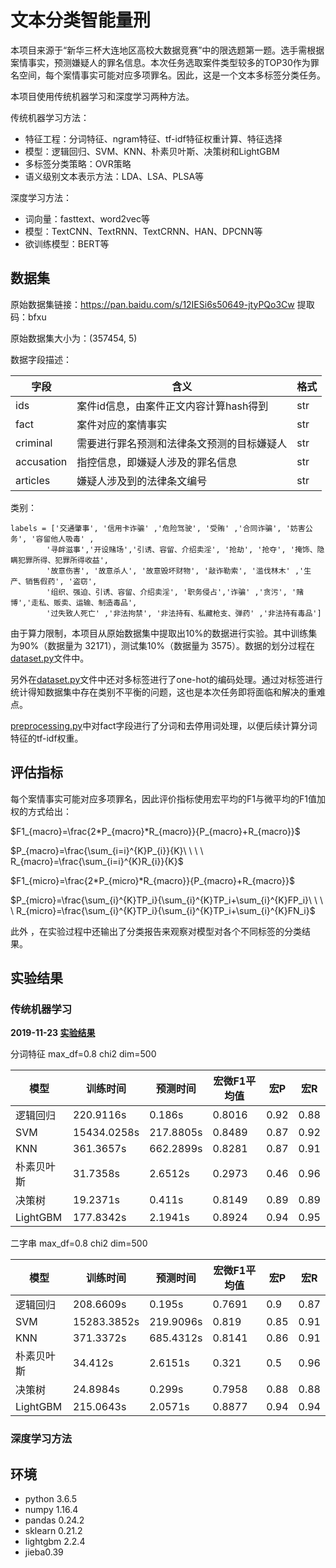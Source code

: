 # 文本分类智能量刑

本项目来源于“新华三杯大连地区高校大数据竞赛”中的限选题第一题。选手需根据案情事实，预测嫌疑人的罪名信息。本次任务选取案件类型较多的TOP30作为罪名空间，每个案情事实可能对应多项罪名。因此，这是一个文本多标签分类任务。

本项目使用传统机器学习和深度学习两种方法。

传统机器学习方法：

- 特征工程：分词特征、ngram特征、tf-idf特征权重计算、特征选择
- 模型：逻辑回归、SVM、KNN、朴素贝叶斯、决策树和LightGBM
- 多标签分类策略：OVR策略
- 语义级别文本表示方法：LDA、LSA、PLSA等

深度学习方法：

- 词向量：fasttext、word2vec等
- 模型：TextCNN、TextRNN、TextCRNN、HAN、DPCNN等
- 欲训练模型：BERT等

## 数据集

原始数据集链接：https://pan.baidu.com/s/12IESi6s50649-jtyPQo3Cw 提取码：bfxu 
	
原始数据集大小为：(357454, 5)

数据字段描述：

字段|	含义|	格式
---|---|---
ids|	案件id信息，由案件正文内容计算hash得到|str
fact|案件对应的案情事实|	str
criminal|需要进行罪名预测和法律条文预测的目标嫌疑人|str
accusation|指控信息，即嫌疑人涉及的罪名信息|str
articles|嫌疑人涉及到的法律条文编号|	str

类别：

	labels = ['交通肇事', '信用卡诈骗' ,'危险驾驶', '受贿' ,'合同诈骗', '妨害公务', '容留他人吸毒' ,
			'寻衅滋事','开设赌场','引诱、容留、介绍卖淫', '抢劫', '抢夺', '掩饰、隐瞒犯罪所得、犯罪所得收益', 
			'故意伤害', '故意杀人', '故意毁坏财物', '敲诈勒索', '滥伐林木' ,'生产、销售假药', '盗窃', 
			'组织、强迫、引诱、容留、介绍卖淫', '职务侵占','诈骗' ,'贪污', '赌博','走私、贩卖、运输、制造毒品',
			'过失致人死亡' ,'非法拘禁', '非法持有、私藏枪支、弹药' ,'非法持有毒品']

由于算力限制，本项目从原始数据集中提取出10%的数据进行实验。其中训练集为90%（数据量为 32171），测试集10%（数据量为 3575）。数据的划分过程在[dataset.py](code/dataset.py)文件中。

另外在[dataset.py](code/dataset.py)文件中还对多标签进行了one-hot的编码处理。通过对标签进行统计得知数据集中存在类别不平衡的问题，这也是本次任务即将面临和解决的重难点。

[preprocessing.py](code/preprocessing.py)中对fact字段进行了分词和去停用词处理，以便后续计算分词特征的tf-idf权重。

## 评估指标

每个案情事实可能对应多项罪名，因此评价指标使用宏平均的F1与微平均的F1值加权的方式给出：

$F1_{macro}=\frac{2*P_{macro}*R_{macro}}{P_{macro}+R_{macro}}$

$P_{macro}=\frac{\sum_{i=i}^{K}P_{i}}{K}\ \ \ \ R_{macro}=\frac{\sum_{i=i}^{K}R_{i}}{K}$

$F1_{micro}=\frac{2*P_{micro}*R_{macro}}{P_{macro}+R_{macro}}$

$P_{micro}=\frac{\sum_{i}^{K}TP_i}{\sum_{i}^{K}TP_i+\sum_{i}^{K}FP_i}\ \ \ \ R_{micro}=\frac{\sum_{i}^{K}TP_i}{\sum_{i}^{K}TP_i+\sum_{i}^{K}FN_i}$
	
此外 ，在实验过程中还输出了分类报告来观察对模型对各个不同标签的分类结果。

## 实验结果

### 传统机器学习

**2019-11-23 [实验结果](result/2019-11-23.txt)**

分词特征     max\_df=0.8     chi2     dim=500

| 模型        | 训练时间    | 预测时间  | 宏微F1平均值 | 宏P  | 宏R  |
| ----------- | ----------- | --------- | ------------ | ---- | ---- |
| 逻辑回归    | 220.9116s   | 0.186s    | 0.8016       | 0.92 | 0.88 |
| SVM         | 15434.0258s | 217.8805s | 0.8489       | 0.87 | 0.92 |
| KNN         | 361.3657s   | 662.2899s | 0.8281       | 0.87 | 0.91 |
| 朴素贝叶斯 | 31.7358s    | 2.6512s   | 0.2973       | 0.46 | 0.96 |
| 决策树      | 19.2371s    | 0.411s    | 0.8149       | 0.89 | 0.89 |
| LightGBM    | 177.8342s   | 2.1941s   | 0.8924       | 0.94 | 0.95 |

二字串     max\_df=0.8     chi2     dim=500

| 模型        | 训练时间    | 预测时间  | 宏微F1平均值 | 宏P  | 宏R  |
| ----------- | ----------- | --------- | ------ | ---- | ---- |
| 逻辑回归    | 208.6609s   | 0.195s    | 0.7691 | 0.9  | 0.87 |
| SVM         | 15283.3852s | 219.9096s | 0.819  | 0.85 | 0.91 |
| KNN         | 371.3372s   | 685.4312s | 0.8141 | 0.86 | 0.91 |
| 朴素贝叶斯 | 34.412s     | 2.6151s   | 0.321  | 0.5  | 0.96 |
| 决策树      | 24.8984s    | 0.299s    | 0.7958 | 0.88 | 0.88 |
| LightGBM    | 215.0643s   | 2.0571s   | 0.8877 | 0.94 | 0.94 |



### 深度学习方法

## 环境

- python 3.6.5
-  numpy 1.16.4
- pandas 0.24.2
- sklearn 0.21.2
- lightgbm 2.2.4
- jieba0.39
	



